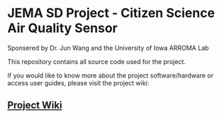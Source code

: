 # **JEMA SD Project - Citizen Science Air Quality Sensor**
Sponsered by Dr. Jun Wang and the University of Iowa ARROMA Lab

This repository contains all source code used for the project.

If you would like to know more about the project software/hardware or access user guides, please visit the project wiki:

## [Project Wiki](https://github.com/marcusfia/JEMA_CSAQS/wiki)
